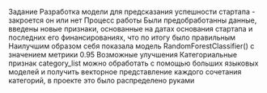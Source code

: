 Задание 
Разработка модели для предсказания успешности стартапа - закроется он или нет
Процесс работы
Были предобработанны данные, введены новые признаки, основанные на датах основания стартапа и последних его финансированиях, что по итогу было правильным
Наилучшим образом себя показала модель RandomForestClassifier() с значением метрики 0.95
Возможные улучшения 
Категориальные признак category_list можно обработать с помощью больших языковых моделей и получить векторное представление каждого сочетания категорий,
в проекте это было распределено руками 
